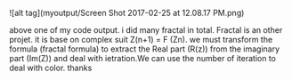 ![alt tag](myoutput/Screen Shot 2017-02-25 at 12.08.17 PM.png)

above one of my code output. i did many fractal in total. Fractal is an other projet. it is base on complex suit Z(n+1) = F (Zn). we must transform the formula (fractal formula) to extract the Real part (R(z)) from the imaginary part (Im(Z)) and deal with ietration.We can use the number of iteration to deal with color.
thanks
